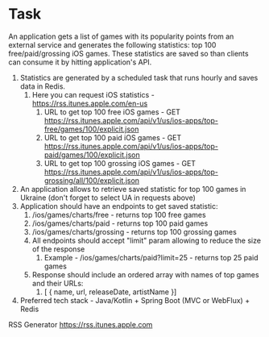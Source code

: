 # Task
An application gets a list of games with its popularity points from an external service and generates the following statistics: top 100 free/paid/grossing iOS games. These statistics are saved so than clients can consume it by hitting application's API.
1. Statistics are generated by a scheduled task that runs hourly and saves data in Redis.
    1. Here you can request iOS statistics - https://rss.itunes.apple.com/en-us
        1. URL to get top 100 free iOS games - GET https://rss.itunes.apple.com/api/v1/us/ios-apps/top-free/games/100/explicit.json
        2. URL to get top 100 paid iOS games - GET https://rss.itunes.apple.com/api/v1/us/ios-apps/top-paid/games/100/explicit.json
        3. URL to get top 100 grossing iOS games - GET https://rss.itunes.apple.com/api/v1/us/ios-apps/top-grossing/all/100/explicit.json
2. An application allows to retrieve saved statistic for top 100 games in Ukraine (don't forget to select UA in requests above)
3. Application should have an endpoints to get saved statistic: 
    1. /ios/games/charts/free  - returns top 100 free games 
    2. /ios/games/charts/paid  - returns top 100 paid games 
    3. /ios/games/charts/grossing  - returns top 100 grossing games 
    4. All endpoints should accept "limit" param allowing to reduce the size of the response
        1. Example - /ios/games/charts/paid?limit=25 - returns top 25 paid games 
    5. Response should include an ordered array with names of top games and their URLs: 
        1. [ { name, url, releaseDate, artistName }]
4. Preferred tech stack - Java/Kotlin + Spring Boot (MVC or WebFlux) + Redis


RSS Generator
https://rss.itunes.apple.com
